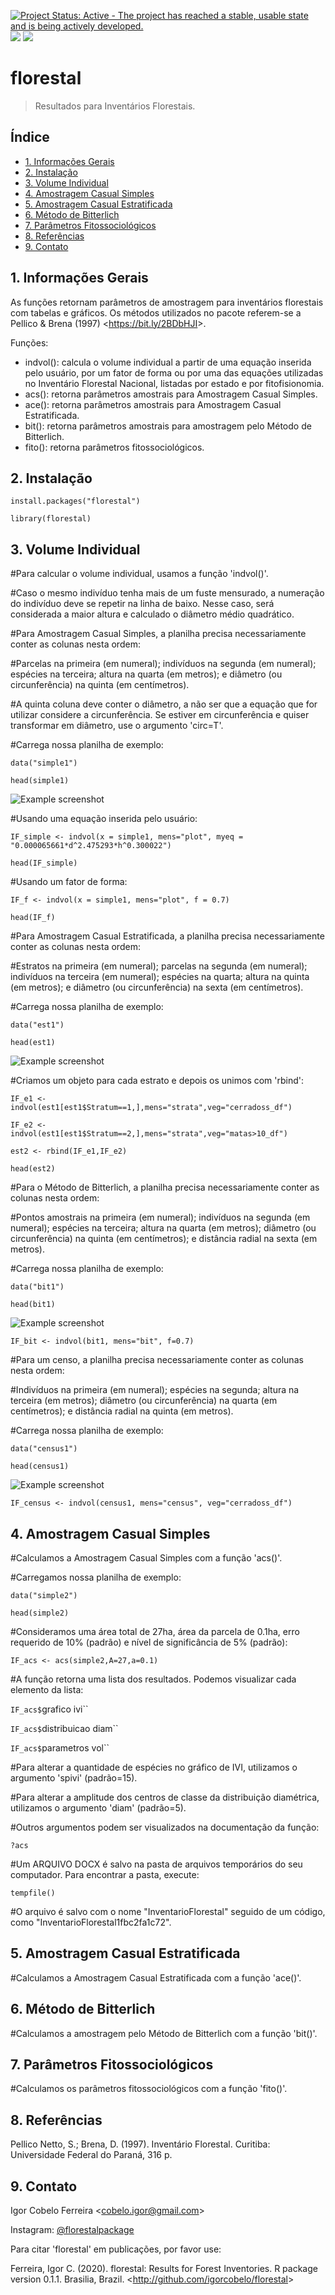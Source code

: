[![Project Status: Active - The project has reached a stable, usable state and is being actively developed.](http://www.repostatus.org/badges/latest/active.svg)](https://cran.r-project.org/package=florestal) [![](https://cranlogs.r-pkg.org/badges/grand-total/florestal)](https://cran.r-project.org/package=florestal) [![](https://cranlogs.r-pkg.org/badges/florestal)](https://cran.r-project.org/package=florestal)

# florestal
> Resultados para Inventários Florestais.



## Índice
* [1. Informações Gerais](#1-informações-gerais)
* [2. Instalação](#2-instalação)
* [3. Volume Individual](#3-volume-individual)
* [4. Amostragem Casual Simples](#4-amostragem-casual-simples)
* [5. Amostragem Casual Estratificada](#5-amostragem-casual-estratificada)
* [6. Método de Bitterlich](#6-método-de-bitterlich)
* [7. Parâmetros Fitossociológicos](#7-parâmetros-fitossociológicos)
* [8. Referências](#8-referências)
* [9. Contato](#9-contato)

## 1. Informações Gerais

As funções retornam parâmetros de amostragem para inventários florestais com tabelas e gráficos. Os métodos utilizados no pacote referem-se a Pellico & Brena (1997) <<https://bit.ly/2BDbHJI>>.

Funções:

- indvol(): calcula o volume individual a partir de uma equação inserida pelo usuário, por um fator de forma ou por uma das equações utilizadas no Inventário Florestal Nacional, listadas por estado e por fitofisionomia.
- acs(): retorna parâmetros amostrais para Amostragem Casual Simples.
- ace(): retorna parâmetros amostrais para Amostragem Casual Estratificada.
- bit(): retorna parâmetros amostrais para amostragem pelo Método de Bitterlich.
- fito(): retorna parâmetros fitossociológicos.

## 2. Instalação

`install.packages("florestal")`

`library(florestal)`

## 3. Volume Individual

#Para calcular o volume individual, usamos a função 'indvol()'.

#Caso o mesmo indivíduo tenha mais de um fuste mensurado, a numeração do indivíduo deve se repetir na linha de baixo. Nesse caso, será considerada a maior altura e calculado o diâmetro médio quadrático.

#Para Amostragem Casual Simples, a planilha precisa necessariamente conter as colunas nesta ordem:

#Parcelas na primeira (em numeral); indivíduos na segunda (em numeral); espécies na terceira; altura na quarta (em metros); e diâmetro (ou circunferência) na quinta (em centímetros).

#A quinta coluna deve conter o diâmetro, a não ser que a equação que for utilizar considere a circunferência. Se estiver em circunferência e quiser transformar em diâmetro, use o argumento 'circ=T'.

#Carrega nossa planilha de exemplo:

`data("simple1")`

`head(simple1)`

![Example screenshot](./img/df1.png)

#Usando uma equação inserida pelo usuário:

`IF_simple <- indvol(x = simple1, mens="plot", myeq = "0.000065661*d^2.475293*h^0.300022")`

`head(IF_simple)`

#Usando um fator de forma:

`IF_f <- indvol(x = simple1, mens="plot", f = 0.7)`

`head(IF_f)`

#Para Amostragem Casual Estratificada, a planilha precisa necessariamente conter as colunas nesta ordem:

#Estratos na primeira (em numeral); parcelas na segunda (em numeral); indivíduos na terceira (em numeral); espécies na quarta; altura na quinta (em metros); e diâmetro (ou circunferência) na sexta (em centímetros).

#Carrega nossa planilha de exemplo:

`data("est1")`

`head(est1)`

![Example screenshot](./img/df1.png)

#Criamos um objeto para cada estrato e depois os unimos com 'rbind':

`IF_e1 <- indvol(est1[est1$Stratum==1,],mens="strata",veg="cerradoss_df")`

`IF_e2 <- indvol(est1[est1$Stratum==2,],mens="strata",veg="matas>10_df")`

`est2 <- rbind(IF_e1,IF_e2)`

`head(est2)`

#Para o Método de Bitterlich, a planilha precisa necessariamente conter as colunas nesta ordem:

#Pontos amostrais na primeira (em numeral); indivíduos na segunda (em numeral); espécies na terceira; altura na quarta (em metros); diâmetro (ou circunferência) na quinta (em centímetros); e distância radial na sexta (em metros).

#Carrega nossa planilha de exemplo:

`data("bit1")`

`head(bit1)`

![Example screenshot](./img/df1.png)

`IF_bit <- indvol(bit1, mens="bit", f=0.7)`

#Para um censo, a planilha precisa necessariamente conter as colunas nesta ordem:

#Indivíduos na primeira (em numeral); espécies na segunda; altura na terceira (em metros); diâmetro (ou circunferência) na quarta (em centímetros); e distância radial na quinta (em metros).

#Carrega nossa planilha de exemplo:

`data("census1")`

`head(census1)`

![Example screenshot](./img/df1.png)

`IF_census <- indvol(census1, mens="census", veg="cerradoss_df")`

## 4. Amostragem Casual Simples

#Calculamos a Amostragem Casual Simples com a função 'acs()'.

#Carregamos nossa planilha de exemplo:

`data("simple2")`

`head(simple2)`

#Consideramos uma área total de 27ha, área da parcela de 0.1ha, erro requerido de 10% (padrão) e nível de significância de 5% (padrão):

`IF_acs <- acs(simple2,A=27,a=0.1)`

#A função retorna uma lista dos resultados. Podemos visualizar cada elemento da lista:

`IF_acs$`grafico ivi``

`IF_acs$`distribuicao diam``

`IF_acs$`parametros vol``

#Para alterar a quantidade de espécies no gráfico de IVI, utilizamos o argumento 'spivi' (padrão=15).

#Para alterar a amplitude dos centros de classe da distribuição diamétrica, utilizamos o argumento 'diam' (padrão=5).

#Outros argumentos podem ser visualizados na documentação da função:

`?acs`

#Um ARQUIVO DOCX é salvo na pasta de arquivos temporários do seu computador. Para encontrar a pasta, execute:

`tempfile()`

#O arquivo é salvo com o nome "InventarioFlorestal" seguido de um código, como "InventarioFlorestal1fbc2fa1c72".

## 5. Amostragem Casual Estratificada

#Calculamos a Amostragem Casual Estratificada com a função 'ace()'.

## 6. Método de Bitterlich

#Calculamos a amostragem pelo Método de Bitterlich com a função 'bit()'.

## 7. Parâmetros Fitossociológicos

#Calculamos os parâmetros fitossociológicos com a função 'fito()'.

## 8. Referências

Pellico Netto, S.; Brena, D. (1997). Inventário Florestal. Curitiba: Universidade Federal do Paraná, 316 p.

## 9. Contato

Igor Cobelo Ferreira <<cobelo.igor@gmail.com>>

Instagram: [@florestalpackage](https://www.instagram.com/florestalpackage/)

Para citar 'florestal' em publicações, por favor use:

Ferreira, Igor C. (2020). florestal: Results for Forest Inventories. R package version 0.1.1. Brasilia, Brazil. <<http://github.com/igorcobelo/florestal>>
